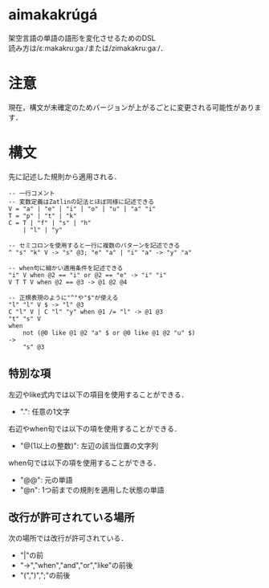 # aimakakrúgá
架空言語の単語の語形を変化させるためのDSL  
読み方は/ɛːmakakruːɡaː/または/zimakakruːɡaː/．

# 注意
現在，構文が未確定のためバージョンが上がるごとに変更される可能性があります．

# 構文
先に記述した規則から適用される．

```
-- 一行コメント
-- 変数定義はZatlinの記法とほぼ同様に記述できる
V = "a" | "e" | "i" | "o" | "u" | "a" "i"
T = "p" | "t" | "k"
C = T | "f" | "s" | "h"
    | "l" | "y"

-- セミコロンを使用すると一行に複数のパターンを記述できる
^ "s" "k" V -> "s" @3; "e" "a" | "i" "a" -> "y" "a"

-- when句に細かい適用条件を記述できる
"i" V when @2 == "i" or @2 == "e" -> "i" "i"
V T T V when @2 == @3 -> @1 @2 @4

-- 正規表現のように"^"や"$"が使える
"l" "l" V $ -> "l" @3
C "l" V | C "l" "y" when @1 /= "l" -> @1 @3
"t" "s" V
when
    not (@0 like @1 @2 "a" $ or @0 like @1 @2 "u" $)
->
    "s" @3
```

## 特別な項
左辺やlike式内では以下の項目を使用することができる．
* ".": 任意の1文字

右辺やwhen句では以下の項を使用することができる．
* "@(1以上の整数)": 左辺の該当位置の文字列

when句では以下の項を使用することができる．
* "@@": 元の単語
* "@n": 1つ前までの規則を適用した状態の単語

## 改行が許可されている場所
次の場所では改行が許可されている．
* "|"の前
* "->","when","and","or","like"の前後
* "(",")",";"の前後